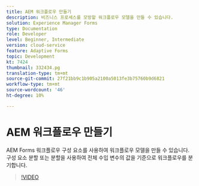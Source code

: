 ```yaml
---
title: AEM 워크플로우 만들기
description: 비즈니스 프로세스를 모방할 워크플로우 모델을 만들 수 있습니다.
solution: Experience Manager Forms
type: Documentation
role: Developer
level: Beginner, Intermediate
version: cloud-service
feature: Adaptive Forms
topic: Development
kt: 7424
thumbnail: 332434.pg
translation-type: tm+mt
source-git-commit: 27f21bb9c1b905a2100a5013fe3b75760b9d6821
workflow-type: tm+mt
source-wordcount: '46'
ht-degree: 10%

---
```



# AEM 워크플로우 만들기

AEM Forms 워크플로우 구성 요소를 사용하여 워크플로우 모델을 만들 수 있습니다. 구성 요소 분할 또는 분할을 사용하여 전체 수입 변수의 값을 기준으로 워크플로우를 분기합니다.

>[!VIDEO](https://video.tv.adobe.com/v/332434?quality=12&learn=on)

